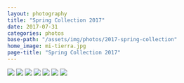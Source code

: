 ```yaml
---
layout: photography
title: "Spring Collection 2017"
date: 2017-07-31
categories: photos
base-path: "/assets/img/photos/2017-spring-collection"
home_image: mi-tierra.jpg
page-title: "Spring Collection 2017"
---
```


<img src="{{ site.baseurl }}/{{page.base-path }}/groesbeck-fishing-1.jpg" />
<img src="{{ site.baseurl }}/{{page.base-path }}/groesbeck-fishing-2.jpg" />
<img src="{{ site.baseurl }}/{{page.base-path }}/groesbeck-fishing-3.jpg" />
<img src="{{ site.baseurl }}/{{page.base-path }}/ice-cream.jpg" />
<img src="{{ site.baseurl }}/{{page.base-path }}/mi-tierra.jpg" />
<img src="{{ site.baseurl }}/{{page.base-path }}/north-texas-sunrise.jpg" />
<img src="{{ site.baseurl }}/{{page.base-path }}/sf-bird.jpg" />
